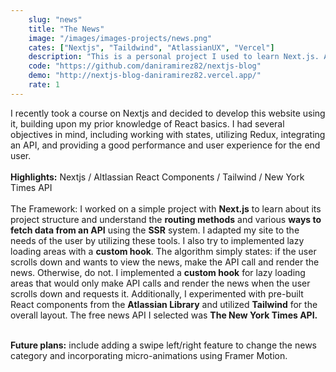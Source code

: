 ```yaml
---
    slug: "news"
    title: "The News"
    image: "/images/images-projects/news.png"
    cates: ["Nextjs", "Taildwind", "AtlassianUX", "Vercel"]
    description: "This is a personal project I used to learn Next.js. After learning a little bit of React, I proposed to myself to take advantage of the Next.js features, such as server-side rendering and lazy image loading. It is just a news site that takes the information from the New York Times API"
    code: "https://github.com/daniramirez82/nextjs-blog"
    demo: "http://nextjs-blog-daniramirez82.vercel.app/"
    rate: 1
---
```

I recently took a course on Nextjs and decided to develop this website using it, building upon my prior knowledge of React basics. I had several objectives in mind, including working with states, utilizing Redux, integrating an API, and providing a good performance and user experience for the end user.  
<br/>
**Highlights:** Nextjs / Altlassian React Components / Tailwind / New York Times API
<br/><br/>
The Framework: I worked on a simple project with **Next.js** to learn about its project structure and understand the __routing methods__ and various __ways to fetch data from an API__ using the __SSR__ system. I adapted my site to the needs of the user by utilizing these tools. I also try to implemented lazy loading areas with a **custom hook**. The algorithm simply states: if the user scrolls down and wants to view the news, make the API call and render the news. Otherwise, do not. I implemented a **custom hook** for lazy loading areas that would only make API calls and render the news when the user scrolls down and requests it. Additionally, I experimented with pre-built React components from the **Atlassian Library** and utilized **Tailwind** for the overall layout. The free news API I selected was **The New York Times API.**
<br/><br/>

**Future plans:** include adding a swipe left/right feature to change the news category and incorporating micro-animations using Framer Motion.
